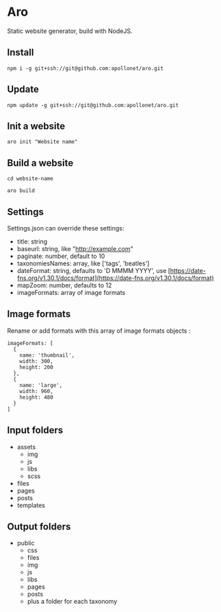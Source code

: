 # Aro

Static website generator, build with NodeJS.

## Install

`npm i -g git+ssh://git@github.com:apollonet/aro.git`

## Update

`npm update -g git+ssh://git@github.com:apollonet/aro.git`

## Init a website

`aro init "Website name"`

## Build a website

`cd website-name`

`aro build`

## Settings

Settings.json can override these settings:

- title: string
- baseurl: string, like "http://example.com"
- paginate: number, default to 10
- taxonomiesNames: array, like ['tags', 'beatles']
- dateFormat: string, defaults to 'D MMMM YYYY', use [https://date-fns.org/v1.30.1/docs/format](https://date-fns.org/v1.30.1/docs/format)
- mapZoom: number, defaults to 12
- imageFormats: array of image formats

## Image formats

Rename or add formats with this array of image formats objects :

```
imageFormats: [
  {
    name: 'thumbnail',
    width: 300,
    height: 200
  },
  {
    name: 'large',
    width: 960,
    height: 480
  }
]
```

## Input folders

- assets
  - img
  - js
  - libs
  - scss
- files
- pages
- posts
- templates

## Output folders

- public
  - css
  - files
  - img
  - js
  - libs
  - pages
  - posts
  - plus a folder for each taxonomy
